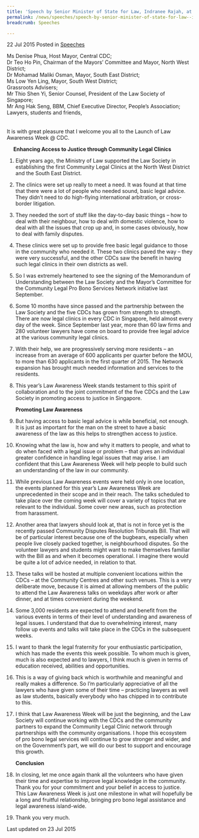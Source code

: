 ```yaml
---
title: 'Speech by Senior Minister of State for Law, Indranee Rajah, at the Launch of Law Awareness Week @ CDC'
permalink: /news/speeches/speech-by-senior-minister-of-state-for-law--indranee-rajah--at-t0/
breadcrumb: Speeches

---
```



22 Jul 2015 Posted in [Speeches](/news/speeches)

Ms Denise Phua, Host Mayor, Central CDC;  
Dr Teo Ho Pin, Chairman of the Mayors’ Committee and Mayor, North West District;  
Dr Mohamad Maliki Osman, Mayor, South East District;  
Ms Low Yen Ling, Mayor, South West District;  
Grassroots Advisers;  
Mr Thio Shen Yi, Senior Counsel, President of the Law Society of Singapore;  
Mr Ang Hak Seng, BBM, Chief Executive Director, People’s Association;  
Lawyers, students and friends,  
<br>  
It is with great pleasure that I welcome you all to the Launch of Law Awareness Week @ CDC.

<p style="margin-left: 18px; font-weight:bold">Enhancing Access to Justice through Community Legal Clinics</p>

 1. Eight years ago, the Ministry of Law supported the Law Society in establishing the first Community Legal Clinics at the North West District and the South East District.


 2. The clinics were set up really to meet a need. It was found at that time that there were a lot of people who needed sound, basic legal advice. They didn’t need to do high-flying international arbitration, or cross-border litigation.


 3. They needed the sort of stuff like the day-to-day basic things – how to deal with their neighbour, how to deal with domestic violence, how to deal with all the issues that crop up and, in some cases obviously, how to deal with family disputes.


 4. These clinics were set up to provide free basic legal guidance to those in the community who needed it. These two clinics paved the way – they were very successful, and the other CDCs saw the benefit in having such legal clinics in their own districts as well.



 5. So I was extremely heartened to see the signing of the Memorandum of Understanding between the Law Society and the Mayor’s Committee for the Community Legal Pro Bono Services Network initiative last September.


 6. Some 10 months have since passed and the partnership between the Law Society and the five CDCs has grown from strength to strength. There are now legal clinics in every CDC in Singapore, held almost every day of the week. Since September last year, more than 60 law firms and 280 volunteer lawyers have come on board to provide free legal advice at the various community legal clinics.


 7. With their help, we are progressively serving more residents – an increase from an average of 600 applicants per quarter before the MOU, to more than 630 applicants in the first quarter of 2015. The Network expansion has brought much needed information and services to the residents.


 8. This year’s Law Awareness Week stands testament to this spirit of collaboration and to the joint commitment of the five CDCs and the Law Society in promoting access to justice in Singapore.
    
    **Promoting Law Awareness**


 9. But having access to basic legal advice is while beneficial, not enough. It is just as important for the man on the street to have a basic awareness of the law as this helps to strengthen access to justice.


10. Knowing what the law is, how and why it matters to people, and what to do when faced with a legal issue or problem – that gives an individual greater confidence in handling legal issues that may arise. I am confident that this Law Awareness Week will help people to build such an understanding of the law in our community.


11. While previous Law Awareness events were held only in one location, the events planned for this year’s Law Awareness Week are unprecedented in their scope and in their reach. The talks scheduled to take place over the coming week will cover a variety of topics that are relevant to the individual. Some cover new areas, such as protection from harassment.

 

12. Another area that lawyers should look at, that is not in force yet is the recently passed Community Disputes Resolution Tribunals Bill. That will be of particular interest because one of the bugbears, especially when people live closely packed together, is neighbourhood disputes. So the volunteer lawyers and students might want to make themselves familiar with the Bill as and when it becomes operational. I imagine there would be quite a lot of advice needed, in relation to that.

 

13. These talks will be hosted at multiple convenient locations within the CDCs – at the Community Centres and other such venues. This is a very deliberate move, because it is aimed at allowing members of the public to attend the Law Awareness talks on weekdays after work or after dinner, and at times convenient during the weekend.

 

14. Some 3,000 residents are expected to attend and benefit from the various events in terms of their level of understanding and awareness of legal issues. I understand that due to overwhelming interest, many follow up events and talks will take place in the CDCs in the subsequent weeks.

 

15. I want to thank the legal fraternity for your enthusiastic participation, which has made the events this week possible. To whom much is given, much is also expected and to lawyers, I think much is given in terms of education received, abilities and opportunities.


16. This is a way of giving back which is worthwhile and meaningful and really makes a difference. So I’m particularly appreciative of all the lawyers who have given some of their time – practicing lawyers as well as law students, basically everybody who has chipped in to contribute to this.  

 

17. I think that Law Awareness Week will be just the beginning, and the Law Society will continue working with the CDCs and the community partners to expand the Community Legal Clinic network through partnerships with the community organisations. I hope this ecosystem of pro bono legal services will continue to grow stronger and wider, and on the Government’s part, we will do our best to support and encourage this growth.
    
    **Conclusion**


18. In closing, let me once again thank all the volunteers who have given their time and expertise to improve legal knowledge in the community. Thank you for your commitment and your belief in access to justice. This Law Awareness Week is just one milestone in what will hopefully be a long and fruitful relationship, bringing pro bono legal assistance and legal awareness island-wide.


19. Thank you very much.

<p class="right-side-updated">Last updated on 23 Jul 2015</p>

